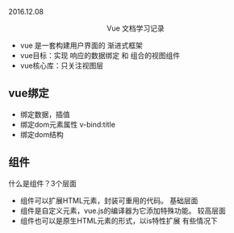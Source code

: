 2016.12.08
<center>Vue 文档学习记录</center>

-	vue 是一套构建用户界面的 渐进式框架
-	vue目标：实现 	响应的数据绑定 和 组合的视图组件
-	vue核心库：只关注视图层

##  vue绑定

-	绑定数据，插值
-	绑定dom元素属性	v-bind:title
-	绑定dom结构

##  组件
	
什么是组件？3个层面

-	组件可以扩展HTML元素，封装可重用的代码。		基础层面
-	组件是自定义元素，vue.js的编译器为它添加特殊功能。		较高层面
-	组件也可以是原生HTML元素的形式，以is特性扩展		有些情况下